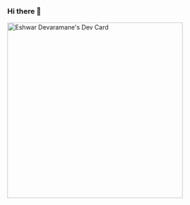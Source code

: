 ### Hi there 👋

<a href="https://app.daily.dev/eshwardevaramane"><img src="https://api.daily.dev/devcards/ac65ad6473ca47f093586a14e6fe93a4.png?r=ctr" width="400" alt="Eshwar Devaramane's Dev Card"/></a>

<!--
**eshward95/eshward95** is a ✨ _special_ ✨ repository because its `README.md` (this file) appears on your GitHub profile.

Here are some ideas to get you started:

- 🔭 I’m currently working on ...
- 🌱 I’m currently learning ...
- 👯 I’m looking to collaborate on ...
- 🤔 I’m looking for help with ...
- 💬 Ask me about ...
- 📫 How to reach me: ...
- 😄 Pronouns: ...
- ⚡ Fun fact: ...
-->
